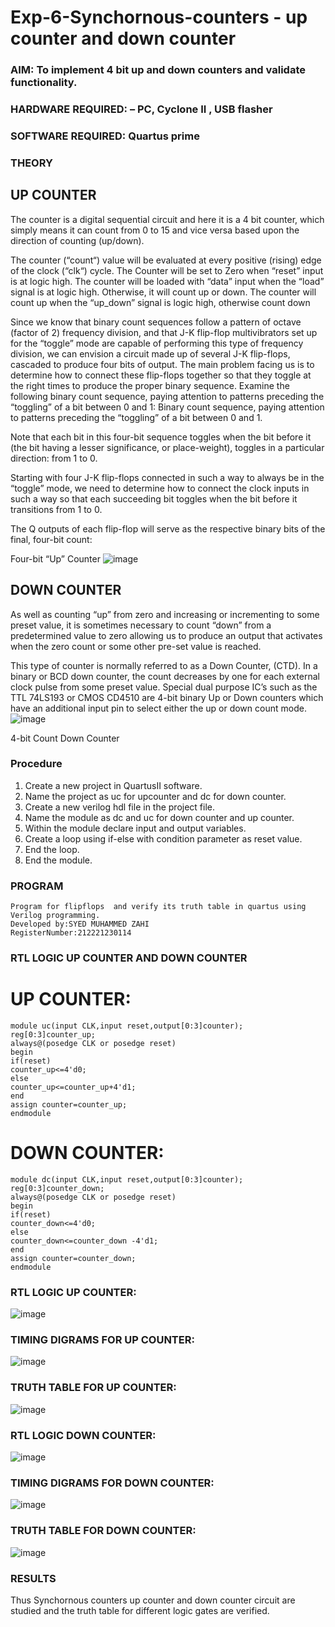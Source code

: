 # Exp-6-Synchornous-counters - up counter and down counter 
### AIM: To implement 4 bit up and down counters and validate  functionality.
### HARDWARE REQUIRED:  – PC, Cyclone II , USB flasher
### SOFTWARE REQUIRED:   Quartus prime
### THEORY 

## UP COUNTER 
The counter is a digital sequential circuit and here it is a 4 bit counter, which simply means it can count from 0 to 15 and vice versa based upon the direction of counting (up/down). 

The counter (“count“) value will be evaluated at every positive (rising) edge of the clock (“clk“) cycle.
The Counter will be set to Zero when “reset” input is at logic high.
The counter will be loaded with “data” input when the “load” signal is at logic high. Otherwise, it will count up or down.
The counter will count up when the “up_down” signal is logic high, otherwise count down

Since we know that binary count sequences follow a pattern of octave (factor of 2) frequency division, and that J-K flip-flop multivibrators set up for the “toggle” mode are capable of performing this type of frequency division, we can envision a circuit made up of several J-K flip-flops, cascaded to produce four bits of output.
The main problem facing us is to determine how to connect these flip-flops together so that they toggle at the right times to produce the proper binary sequence.
Examine the following binary count sequence, paying attention to patterns preceding the “toggling” of a bit between 0 and 1:
Binary count sequence, paying attention to patterns preceding the “toggling” of a bit between 0 and 1.

Note that each bit in this four-bit sequence toggles when the bit before it (the bit having a lesser significance, or place-weight), toggles in a particular direction: from 1 to 0.



 
 

Starting with four J-K flip-flops connected in such a way to always be in the “toggle” mode, we need to determine how to connect the clock inputs in such a way so that each succeeding bit toggles when the bit before it transitions from 1 to 0.

The Q outputs of each flip-flop will serve as the respective binary bits of the final, four-bit count:

 
 

Four-bit “Up” Counter
![image](https://user-images.githubusercontent.com/36288975/169644758-b2f4339d-9532-40c5-af40-8f4f8c942e2c.png)



## DOWN COUNTER 

As well as counting “up” from zero and increasing or incrementing to some preset value, it is sometimes necessary to count “down” from a predetermined value to zero allowing us to produce an output that activates when the zero count or some other pre-set value is reached.

This type of counter is normally referred to as a Down Counter, (CTD). In a binary or BCD down counter, the count decreases by one for each external clock pulse from some preset value. Special dual purpose IC’s such as the TTL 74LS193 or CMOS CD4510 are 4-bit binary Up or Down counters which have an additional input pin to select either the up or down count mode.
![image](https://user-images.githubusercontent.com/36288975/169644844-1a14e123-7228-4ed8-81a9-eb937dff4ac8.png)


4-bit Count Down Counter
### Procedure
1. Create a new project in QuartusII software.
2. Name the project as uc for upcounter and dc for down counter. 
3. Create a new verilog hdl file in the project file. 
4. Name the module as dc and uc for down counter and up counter. 
5. Within the module declare input and output variables. 
6. Create a loop using if-else with condition parameter as reset value. 
7. End the loop. 
8. End the module.



### PROGRAM 
~~~
Program for flipflops  and verify its truth table in quartus using Verilog programming.
Developed by:SYED MUHAMMED ZAHI
RegisterNumber:212221230114
~~~

### RTL LOGIC UP COUNTER AND DOWN COUNTER  
# UP COUNTER:
~~~
module uc(input CLK,input reset,output[0:3]counter);
reg[0:3]counter_up;
always@(posedge CLK or posedge reset)
begin 
if(reset)
counter_up<=4'd0;
else
counter_up<=counter_up+4'd1;
end
assign counter=counter_up;
endmodule
~~~

# DOWN COUNTER:
~~~
module dc(input CLK,input reset,output[0:3]counter);
reg[0:3]counter_down;
always@(posedge CLK or posedge reset)
begin 
if(reset)
counter_down<=4'd0;
else
counter_down<=counter_down -4'd1;
end
assign counter=counter_down;
endmodule
~~~
### RTL LOGIC UP COUNTER:
![image](https://user-images.githubusercontent.com/94187572/169740820-62a27328-40a3-4c56-bca4-334bb2662d2f.png)
### TIMING DIGRAMS FOR UP COUNTER:
![image](https://user-images.githubusercontent.com/94187572/169740897-a394706c-8520-4f6d-afc4-721c7d7bda72.png)
### TRUTH TABLE FOR UP COUNTER:
![image](https://user-images.githubusercontent.com/94187572/169741536-b67d7a25-784e-4183-92f8-525a604afb79.png)


### RTL LOGIC DOWN COUNTER:
![image](https://user-images.githubusercontent.com/94187572/169741089-36b5e4eb-35b2-4812-b424-d990e7af4ed7.png)
### TIMING DIGRAMS FOR DOWN COUNTER:
![image](https://user-images.githubusercontent.com/94187572/169741140-41c8bc60-4c84-4c69-b5e7-9a5d0785c4dd.png)
### TRUTH TABLE FOR DOWN COUNTER:
![image](https://user-images.githubusercontent.com/94187572/169741552-48f53a13-7c9d-4a80-bfe4-71732d0bfe42.png)


### RESULTS 
Thus Synchornous counters up counter and down counter circuit are studied and the truth table for different logic gates are verified.
